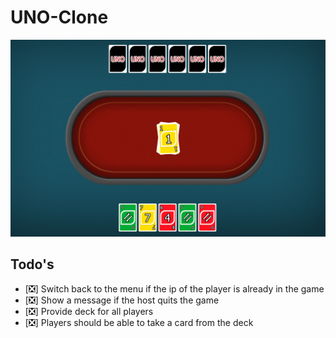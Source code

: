 # UNO-Clone

<img src="media/preview.png"  alt="preview"/>

## Todo's
- [❎] Switch back to the menu if the ip of the player is already in the game
- [❎] Show a message if the host quits the game
- [❎] Provide deck for all players
- [❎] Players should be able to take a card from the deck
